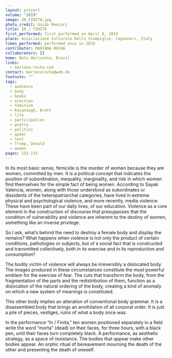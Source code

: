 ```yaml
---
layout: project
volume: "2019"
image: IN_FINITA.jpg
photo_credit: Guido Mencari
title: IN / FINITA
first_performed: first performed on April 6, 2019
place: Associazione Culturale Dello Scompiglio, Capannori, Italy
times_performed: performed once in 2019
contributor: MARIANA ROCHA
collaborators: []
home: Belo Horizonte, Brazil
links:
  - mariana-rocha.com
contact: marianarocha@web.de
footnote: ""
tags:
  - audience
  - body
  - books
  - election
  - feminism
  - Kavanaugh, Brett
  - life
  - participation
  - poetry
  - politics
  - queer
  - text
  - Trump, Donald
  - women
pages: 132-133
---
```


In its most basic sense, femicide is the murder of women because they are women, committed by men. It is a political concept that indicates the position of subordination, inequality, marginality, and risk in which women find themselves for the simple fact of being women. According to Sayak Valencia, women, along with those understood as subordinates or dissidents of the heteropatriarchal categories, have lived in extreme physical and psychological violence, and more recently, media violence. These have been part of our daily lives, of our education. Violence as a core element in the construction of discourse that presupposes that the condition of vulnerability and violence are inherent to the destiny of women, something like an inverse privilege.

So I ask, what’s behind the need to destroy a female body and display the remains? What happens when violence is not only the product of certain conditions, pathologies or subjects, but of a social fact that is constructed and transmitted collectively, both in its exercise and in its reproduction and consumption?

The bodily victim of violence will always be irreversibly a dislocated body. The images produced in these circumstances constitute the most powerful emblem for the exercise of fear. The cuts that transform the body, from the fragmentation of the parts and the redistribution of them, function as a dislocation of the natural ordering of the body, creating a kind of anomaly on which a new system of meanings is constituted.

This other body implies an alteration of conventional body grammar. It is a disassembled body that brings an annihilation of all corporal order. It is just a pile of pieces, vestiges, ruins of what a body once was.

In the performance “In / Finita,” ten women positioned separately in a field write the word “morta” (dead) on their faces, for three hours, with a black pen, until their faces turn completely black. A performance, as aesthetic strategy, as a space of resistance. The bodies that appear make other bodies appear. An orphic ritual of bereavement mourning the death of the other and presenting the death of oneself.

